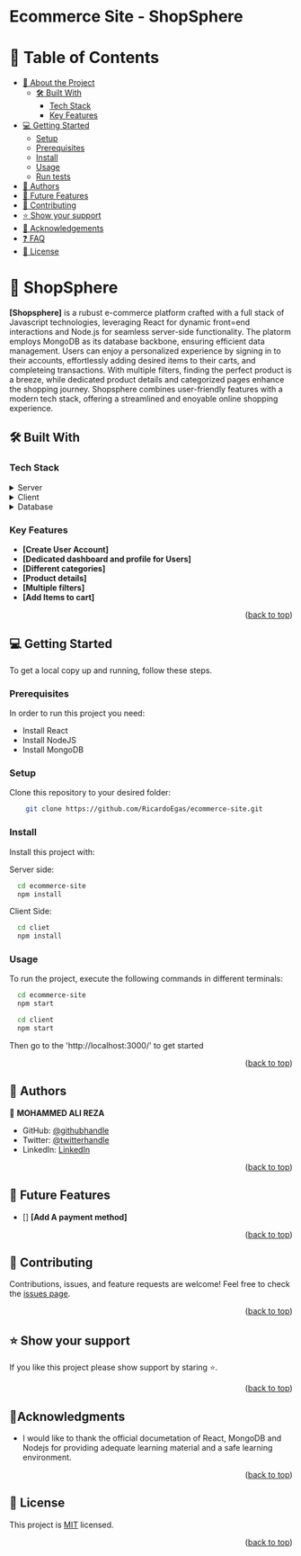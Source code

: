 # Ecommerce Site - ShopSphere

<a name="readme-top"></a>

# 📗 Table of Contents

- [:book: About the Project](#about-project)
  - [:hammer_and_wrench: Built With](#built-with)
    - [Tech Stack](#tech-stack)
    - [Key Features](#key-features)
- [:computer: Getting Started](#getting-started)
  - [Setup](#setup)
  - [Prerequisites](#prerequisites)
  - [Install](#install)
  - [Usage](#usage)
  - [Run tests](#run-tests)
- [:busts_in_silhouette: Authors](#authors)
- [:telescope: Future Features](#future-features)
- [:handshake: Contributing](#contributing)
- [:star:️ Show your support](#support)
- [:pray: Acknowledgements](#acknowledgements)
- [:question: FAQ](#faq)
- [:memo: License](#license)

# 📖 ShopSphere <a name="about-project"></a>

**[Shopsphere]** is a rubust e-commerce platform crafted with a full stack of Javascript technologies, leveraging React for dynamic front=end interactions and Node.js for seamless server-side functionality. The platorm employs MongoDB as its database backbone, ensuring efficient data management. Users can enjoy a personalized experience by signing in to their accounts, effortlessly adding desired items to their carts, and completeing transactions. With multiple filters, finding the perfect product is a breeze, while dedicated product details and categorized pages enhance the shopping journey. Shopsphere combines user-friendly features with a modern tech stack, offering a streamlined and enoyable online shopping experience.


## 🛠 Built With <a name="built-with"></a>

### Tech Stack <a name="tech-stack"></a>

<details>
  <summary>Server</summary>
  <ul>
    <li>NodeJS</li>
  </ul>
</details>

<details>
  <summary>Client</summary>
  <ul>
    <li>React</li>
  </ul>
</details>

<details>
<summary>Database</summary>
  <ul>
    <li>MongoDB Atlas</li>
  </ul>
</details>

### Key Features <a name="key-features"></a>

- **[Create User Account]**
- **[Dedicated dashboard and profile for Users]**
- **[Different categories]**
- **[Product details]**
- **[Multiple filters]**
- **[Add Items to cart]**

<p align="right">(<a href="#readme-top">back to top</a>)</p>

## 💻 Getting Started <a name="getting-started"></a>

To get a local copy up and running, follow these steps.

### Prerequisites

In order to run this project you need:

- Install React
- Install NodeJS
- Install MongoDB

### Setup
Clone this repository to your desired folder:

```sh
    git clone https://github.com/RicardoEgas/ecommerce-site.git
```

### Install

Install this project with:

Server side:
```sh
  cd ecommerce-site
  npm install
```
Client Side:
```sh
  cd cliet
  npm install
```

### Usage

To run the project, execute the following commands in different terminals:

```sh
  cd ecommerce-site
  npm start
```
```sh
  cd client
  npm start
```
Then go to the 'http://localhost:3000/' to get started

<p align="right">(<a href="#readme-top">back to top</a>)</p>

## 👥 Authors <a name="authors"></a>

👤 **MOHAMMED ALI REZA**

- GitHub: [@githubhandle](https://github.com/AliRezaBmeDu)
- Twitter: [@twitterhandle](https://twitter.com/share_insider)
- LinkedIn: [LinkedIn](https://www.linkedin.com/in/mohammad-ali-reza-25686428b/)

<p align="right">(<a href="#readme-top">back to top</a>)</p>

## 🔭 Future Features <a name="future-features"></a>

- [] **[Add A payment method]**

<p align="right">(<a href="#readme-top">back to top</a>)</p>

## 🤝 Contributing <a name="contributing"></a>

Contributions, issues, and feature requests are welcome!
Feel free to check the [issues page](https://github.com/RicardoEgas/ecommerce-site/issues).

<p align="right">(<a href="#readme-top">back to top</a>)</p>

## ⭐ Show your support <a name="support"></a>

If you like this project please show support by staring :star:️.

<p align="right">(<a href="#readme-top">back to top</a>)</p>

## 🙏Acknowledgments <a name="acknowledgements"></a>

- I would like to thank the official documetation of React, MongoDB and Nodejs for providing adequate learning material and a safe learning environment.

<p align="right">(<a href="#readme-top">back to top</a>)</p>

## 📝 License <a name="license"></a>

This project is [MIT](../LICENSE) licensed.

<p align="right">(<a href="#readme-top">back to top</a>)</p>

